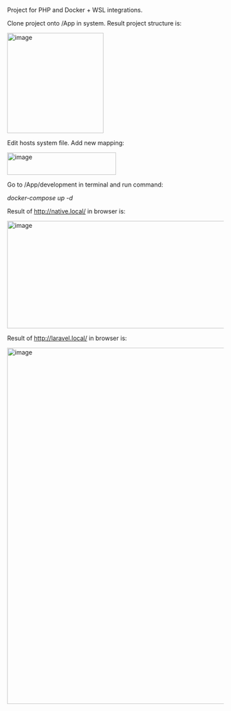 Project for PHP and Docker + WSL integrations. 

Clone project onto /App in system. Result project structure is:

<img width="224" height="233" alt="image" src="https://github.com/user-attachments/assets/7a7d6d09-39fa-4796-af7f-e35a315d602f" />


Edit hosts system file. Add new mapping:

<img width="253" height="52" alt="image" src="https://github.com/user-attachments/assets/9aa46a94-41bc-4773-bc7f-865491a8827b" />

Go to /App/development in terminal and run command: 

<i>docker-compose up -d</i>


Result of http://native.local/ in browser is:

<img width="738" height="250" alt="image" src="https://github.com/user-attachments/assets/2197afce-e9ee-401f-875e-525ced7af26d" />


Result of http://laravel.local/ in browser is:

<img width="1393" height="828" alt="image" src="https://github.com/user-attachments/assets/a7880788-6051-4331-8e28-9e0e514d0aa1" />









